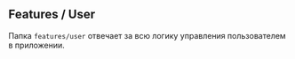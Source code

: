 ## Features / User

Папка `features/user` отвечает за всю логику управления пользователем в приложении.
